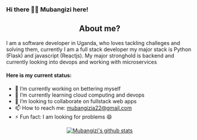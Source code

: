 ### Hi there 🙋‍♂️  Mubangizi here!

<div align="center">

## About me?
<div align="left">
I am a software developer in Uganda, who loves tackling challeges and solving them, currently I am a full stack developer my major stack is Python (Flask) and javascript (Reactjs). My major stronghold is backend and currently looking into devops and working with microservices
  
#### Here is my current status:
- 🔭 I’m currently working on bettering myself
- 🌱 I’m currently learning cloud computing and devops
- 👯 I’m looking to collaborate on fullstack web apps
- 📫 How to reach me: mubangizia22@gmail.com
- ⚡ Fun fact: I am looking for problems 😄

</div>

<!--
<a>
<img align="left" src="https://github-readme-stats.vercel.app/api/top-langs/?username=mubangizi&theme=dark&hide=html,dockerfile" alt="francislagares" />
</a>
--> 
[![Mubangizi's github stats](https://github-readme-stats.vercel.app/api?username=mubangizi&show_icons=true&theme=monokai)](https://github.com/mubangizi)

</div>

